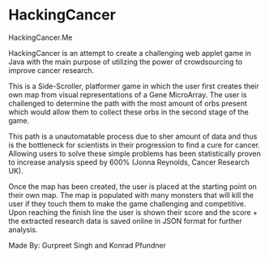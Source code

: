 # HackingCancer

HackingCancer.Me

HackingCancer is an attempt to create a challenging web applet game in Java with the main purpose of utilizing the power of crowdsourcing to improve cancer research.

This is a Side-Scroller, platformer game in which the user first creates their own map from visual representations of a Gene MicroArray. The user is challenged to determine the path with the most amount of orbs present which would allow them to collect these orbs in the second stage of the game. 

This path is a unautomatable process due to sher amount of data and thus is the bottleneck for scientists in their progression to find a cure for cancer. Allowing users to solve these simple problems has been statistically proven to increase analysis speed by 600% (Jonna Reynolds, Cancer Research UK).

Once the map has been created, the user is placed at the starting point on their own map. The map is populated with many monsters that will kill the user if they touch them to make the game challenging and competitive. Upon reaching the finish line the user is shown their score and the score + the extracted research data is saved online in JSON format for further analysis. 

Made By: Gurpreet Singh and Konrad Pfundner

